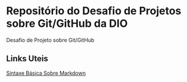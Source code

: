 # Repositório do Desafio de Projetos sobre Git/GitHub da DIO
Desafio de Projeto sobre Git/GitHub

## Links Uteis

[Sintaxe Básica Sobre Markdown](https://www.markdownguide.org/getting-started/)
